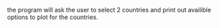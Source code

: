 the program will ask the user to select 2 countries and print out availible options to plot for the countries.
